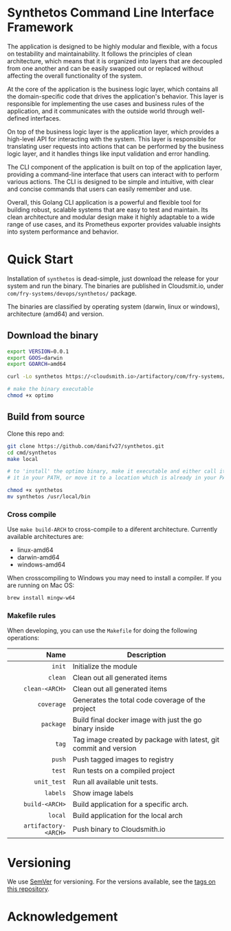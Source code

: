 # Synthetos Command Line Interface Framework

The application is designed to be highly modular and flexible, with a focus on testability and maintainability. It follows the principles of clean architecture, which means that it is organized into layers that are decoupled from one another and can be easily swapped out or replaced without affecting the overall functionality of the system.

At the core of the application is the business logic layer, which contains all the domain-specific code that drives the application's behavior. This layer is responsible for implementing the use cases and business rules of the application, and it communicates with the outside world through well-defined interfaces.

On top of the business logic layer is the application layer, which provides a high-level API for interacting with the system. This layer is responsible for translating user requests into actions that can be performed by the business logic layer, and it handles things like input validation and error handling.

The CLI component of the application is built on top of the application layer, providing a command-line interface that users can interact with to perform various actions. The CLI is designed to be simple and intuitive, with clear and concise commands that users can easily remember and use.

Overall, this Golang CLI application is a powerful and flexible tool for building robust, scalable systems that are easy to test and maintain. Its clean architecture and modular design make it highly adaptable to a wide range of use cases, and its Prometheus exporter provides valuable insights into system performance and behavior.

# Quick Start

Installation of `synthetos` is dead-simple, just download the release for your system and run the binary. The binaries are published in Cloudsmit.io, under `com/fry-systems/devops/synthetos/` package.

The binaries are classified by operating system (darwin, linux or windows), architecture (amd64) and version.

## Download the binary 

```bash
export VERSION=0.0.1
export GOOS=darwin
export GOARCH=amd64

curl -Lo synthetos https://<cloudsmith.io>/artifactory/com/fry-systems/devops/${GOOS}/${GOARCH}/${VERSION}/bin/synthetos

# make the binary executable
chmod +x optimo
```

## Build from source

Clone this repo and:

```bash
git clone https://github.com/danifv27/synthetos.git
cd cmd/synthetos
make local

# to 'install' the optimo binary, make it executable and either call it directy, put 
# it in your PATH, or move it to a location which is already in your PATH:

chmod +x synthetos
mv synthetos /usr/local/bin
```

### Cross compile

Use `make build-ARCH` to cross-compile to a diferent architecture. Currently available architectures are:
 
 * linux-amd64
 * darwin-amd64
 * windows-amd64

When crosscompiling to Windows you may need to install a compiler. If you are running on Mac OS:

```bash
brew install mingw-w64
```

### Makefile rules

When developing, you can use the `Makefile` for doing the following operations:

| Name                 | Description                                                      |
| --------------------:| -----------------------------------------------------------------|
| `init`               | Initialize the module                                            |
| `clean`              | Clean out all generated items                                    |
| `clean-<ARCH>`       | Clean out all generated items                                    |
| `coverage`           | Generates the total code coverage of the project                 |
| `package`            | Build final docker image with just the go binary inside          |
| `tag`                | Tag image created by package with latest, git commit and version |
| `push`               | Push tagged images to registry                                   |
| `test`               | Run tests on a compiled project                                  |
| `unit_test`          | Run all available unit tests.                                    |
| `labels`             | Show image labels                                         |
| `build-<ARCH>`       | Build application for a specific arch.                           |
| `local`              | Build application for the local arch                             |
| `artifactory-<ARCH>` | Push binary to Cloudsmith.io                                       |


# Versioning

We use [SemVer](http://semver.org/) for versioning. For the versions available, see the [tags on this repository](https://github.com/danifv27/synthetos.git). 

# Acknowledgement


